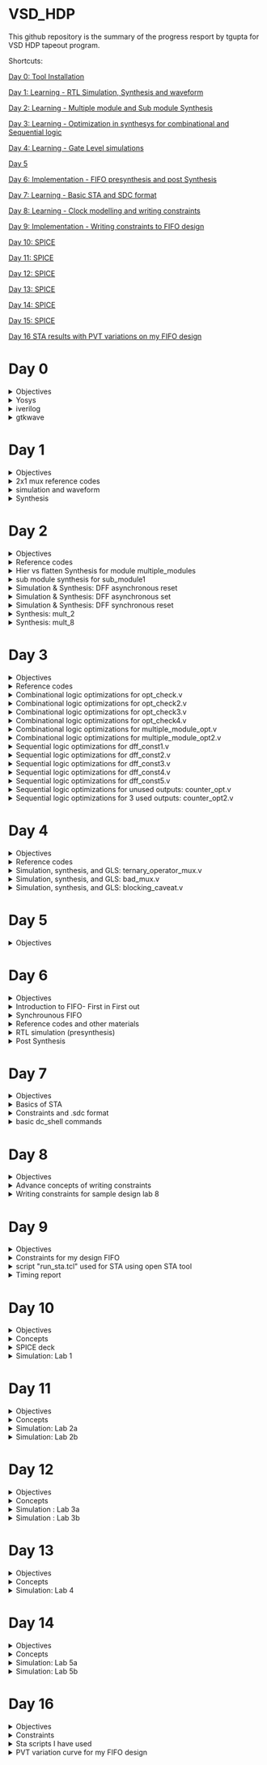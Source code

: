 # VSD_HDP
This github repository is the summary of the progress resport by tgupta for VSD HDP tapeout program. 

Shortcuts:

[Day 0: Tool Installation](#day-0)

[Day 1: Learning - RTL Simulation, Synthesis and waveform](#day-1)

[Day 2: Learning - Multiple module and Sub module Synthesis](#day-2)

[Day 3: Learning - Optimization in synthesys for combinational and Sequential logic](#day-3)

[Day 4: Learning - Gate Level simulations](#day-4)

[Day 5](#day-5)

[Day 6: Implementation - FIFO presynthesis and post Synthesis](#day-6)

[Day 7: Learning - Basic STA and SDC format](#day-7)

[Day 8: Learning - Clock modelling and writing constraints](#day-8)

[Day 9: Implementation - Writing constraints to FIFO design](#day-9)

[Day 10: SPICE](#day-10)

[Day 11: SPICE](#day-11)

[Day 12: SPICE](#day-12)

[Day 13: SPICE](#day-13)

[Day 14: SPICE](#day-14)

[Day 15: SPICE](#day-15)

[Day 16 STA results with PVT variations on my FIFO design](#day-16)

# Day 0

<details>
 <summary> Objectives </summary>
To Install Ubuntu on Oracle VM machine 

To Install Yosys, iverilog, gtkwave tools.

</details>	
	
 <details>
 <summary> Yosys </summary>


 Yosys Installation
 
 Steps followed:
```bash
git clone https://github.com/YosysHQ/yosys.git
cd yosys-master 
sudo apt install make 
sudo apt-get install build-essential clang bison flex \
    libreadline-dev gawk tcl-dev libffi-dev git \
    graphviz xdot pkg-config python3 libboost-system-dev \
    libboost-python-dev libboost-filesystem-dev zlib1g-dev
make 
sudo make install
```
Screenshot after successful installation:

![1_Yosys_install](https://github.com/tgupta10/VSD_HDP/assets/86391769/e069562d-34ba-42c4-9dd9-cbd4d069d518)


Scrrenshot after successful launch:

![2_Yosys_launch](https://github.com/tgupta10/VSD_HDP/assets/86391769/196afcce-1dc3-489d-9287-4b72d1bbea7d)


</details>

 <details>
 <summary> iverilog </summary>


iverilog Installation

 Steps followed:
  ```bash
sudo apt-get install iverilog
 ```
 Screenshot after successful installation:

![3_iverilog_install](https://github.com/tgupta10/VSD_HDP/assets/86391769/d415622c-716d-4c95-873e-87db8c3f7b5a)


 Screenshot after successful launch:
 
![4_iverilog_launch](https://github.com/tgupta10/VSD_HDP/assets/86391769/ab34d6a4-29a8-4925-bf92-47f0700393b3)


</details>
 <details>
 <summary> gtkwave </summary>


 gtkwave installation

 Steps followed:
  ```bash
sudo apt-get install gtkwave
 ```
 Screenshot after successful installation:

![5_gtkwave_install](https://github.com/tgupta10/VSD_HDP/assets/86391769/847cc2d3-8175-43f8-af9b-4b552697b348)



Screenshot after successful launch:

![5_gtkwave_launch](https://github.com/tgupta10/VSD_HDP/assets/86391769/47a227f6-50da-45ee-9d04-403bcf5592ca)


</details>



# Day 1

<details>
 <summary> Objectives </summary>
To simulate RTL of a 2x1 mux. RTL and testbech is provided by VSD. Tool used is iverilog.

To view the waveform of the simulated 2x1 mux. Tool used is gtkwave.

To synthesize the 2x1 mux RTL and then generate synthesized RTL netlist. Tool used is Yosys.

</details>

<details>
 <summary> 2x1 mux reference codes </summary>
The RTL (good_mux.v), its testbench (tb_good_mux.v) and .lib files for 2x1 mux are provided by VSD, also present at https://github.com/kunalg123/sky130RTLDesignAndSynthesisWorkshop.git

</details>

<details>
 <summary> simulation and waveform </summary>
 
 Steps followed to simulate and view the waveforms for 2x1 mux:
	
 ```bash
 iverilog <name verilog: good_mux.v> <name testbench: tb_good_mux.v>
 ./a.out
 gtkwave tb_good_mux.vcd
 ```
	
 Screenshot for waveform in gtkview:
	
![1_good_mux_waveform](https://github.com/tgupta10/VSD_HDP/assets/86391769/6eb9dfb8-27e7-4e09-b44c-fa6c057d2bef)

 </details>

 </details>
<details>
 <summary> Synthesis </summary>
		
Steps followed for Synthesis of 2x1 mux:
		
```bash		
yosys> read_liberty -lib <path to sky130_fd_sc_hd__tt_025C_1v80.lib>
yosys> read_verilog <name of verilog file: multiple_modules.v>
yosys> synth -top <name: sub_module1>
yosys> abc -liberty <path to sky130_fd_sc_hd__tt_025C_1v80.lib>
yosys> show <name: sub_module1>
```
	
Screen shot synthesized 2x1 mux:
		
![3_synthesised_design](https://github.com/tgupta10/VSD_HDP/assets/86391769/3ee15cc1-bee9-4800-9097-c2cdf9e8ecde)

Steps followed to generate synthesized verilog netlist:
 ```bash
 yosys> write_verilog <file_name_netlist.v>
 yosys> write_verilog -noattr <file_name_netlist.v>
 ```
 
 Screenshot of the synthesized netlist:
 
![4_synthesised_netlist](https://github.com/tgupta10/VSD_HDP/assets/86391769/03741a86-6d61-4bbd-a358-8335f8e92607)

 
		
</details>

# Day 2

<details>
 <summary> Objectives </summary>
To synthesize and analyise heirarchical and flatten netlist for module "multiple_modules".

To synthesize sub module "sub_module1" from module "multiple_modules". 

To analyse different coding styles if DFF by simulating and synthesizing.

To analyse special cases of mux2 and mux8 designs by optimizing their synthesis.
</details>
<details>
 <summary> Reference codes </summary>
The RTL for multiple module (multiple_modules.v), the D-flipflop with asynchronous reset (dff_asyncres.v), the D-flipflop with asynchronous set (dff_async_set.v), the D-flipflop with synchronous reset (dff_syncres.v), their respective testbenches (tb_*), mult_2.v and mult_8.v are provided by VSD, also present at:
	
https://github.com/kunalg123/sky130RTLDesignAndSynthesisWorkshop.git
</details>
<details>
 <summary> Hier vs flatten Synthesis for module multiple_modules </summary>

Steps followed for Synthesis of module multiple_modules:
 
```bash		
yosys> read_liberty -lib <path to sky130_fd_sc_hd__tt_025C_1v80.lib>
yosys> read_verilog <name of verilog file: multiple_modules.v>
yosys> synth -top <name: multiple_modules>
yosys> abc -liberty <path to sky130_fd_sc_hd__tt_025C_1v80.lib>
yosys> show <name: multiple_modules>
yosys> write_verilog -noattr <name: multiple_modules_hier.v>
```

Screenshot for hierarchical synthesis of multiple_module:
![1_synthesis_multiple_modules](https://github.com/tgupta10/VSD_HDP/assets/86391769/bb8778f6-4448-42dd-b5e0-111b79a95ab2)
Screenshot of synthesized RTL netlist after hierarchical synthesis of multiple_module:
![2_synthesized_netlist_multiple_modules_hier](https://github.com/tgupta10/VSD_HDP/assets/86391769/3f9cab6f-4609-4f6a-8f25-e9713e713396)

Additional steps used in flattened synthesis of multiple_module:
		
```bash
yosys> flatten
yosys> write_verilog -noattr <name: multiple_modules_flat.v>
```

Screenshot for flattened synthesis of multiple_module:
![3_synthesis_multiple_modules_flat](https://github.com/tgupta10/VSD_HDP/assets/86391769/b1b8995a-e7a2-4f43-9bb5-78da69c3589c)
Screenshot of synthesized RTL netlist after flattened synthesis of multiple_module:
![4_synthesized_netlist_multiple_modules_flat](https://github.com/tgupta10/VSD_HDP/assets/86391769/caae8187-3d27-4abd-8515-930833d877b3)

</details>
<details>
 <summary> sub module synthesis for sub_module1 </summary>

Steps used for sub module synthesis of sub_module1

```bash		
yosys> read_liberty -lib <path to sky130_fd_sc_hd__tt_025C_1v80.lib>
yosys> read_verilog <name of verilog file: multiple_modules.v>
yosys> synth -top <name: sub_module1>
yosys> abc -liberty <path to sky130_fd_sc_hd__tt_025C_1v80.lib>
yosys> show <name: sub_module1>
```

Screenshot for sub module synthesis of sub_module1: 
![5_synthesis_sub_module1](https://github.com/tgupta10/VSD_HDP/assets/86391769/61fa0b0e-c66a-4e8b-a117-6fe01e68c1c2)

</details>
<details>
 <summary> Simulation & Synthesis: DFF asynchronous reset </summary>

Steps used to view dff_asyncres waveform:

```bash	
iverilog <name verilog: dff_asyncres.v> <name testbench: tb_dff_asyncres.v>
./a.out
gtkwave <name vcd file: tb_dff_asyncres.vcd>
```	
Screenshot of waveform for dff_async_reset:
![6_dff_async_reset_wave](https://github.com/tgupta10/VSD_HDP/assets/86391769/84cfb665-2755-4e7a-b7b6-792d157da383)

```bash
yosys> read_liberty -lib <path to sky130_fd_sc_hd__tt_025C_1v80.lib>
yosys> read_verilog <name of verilog file: dff_asyncres.v>
yosys> synth -top <name: dff_asyncres>
yosys> dfflibmap -liberty <path to sky130_fd_sc_hd__tt_025C_1v80.lib>
yosys> abc -liberty <path to sky130_fd_sc_hd__tt_025C_1v80.lib>
yosys> show <name: dff_asyncres>
```

Screenshot of synthesis for dff_async_reset:
![7_dff_async_reset_synth](https://github.com/tgupta10/VSD_HDP/assets/86391769/6a3f95d3-1b75-426a-9772-f7107628099f)

</details>
<details>
 <summary> Simulation & Synthesis: DFF asynchronous set </summary>

```bash	
iverilog <name verilog: dff_async_set.v> <name testbench: tb_dff_async_set.v>
./a.out
gtkwave <name vcd file: tb_dff_async_set.vcd>
```

Screenshot of waveform for dff_async_set:
![8_dff_async_set_wave](https://github.com/tgupta10/VSD_HDP/assets/86391769/3b1c450a-bc14-45d3-b088-28481ab8a095)

```bash
yosys> read_liberty -lib <path to sky130_fd_sc_hd__tt_025C_1v80.lib>
yosys> read_verilog <name of verilog file: dff_async_set.v>
yosys> synth -top <name: dff_async_set>
yosys> dfflibmap -liberty <path to sky130_fd_sc_hd__tt_025C_1v80.lib>
yosys> abc -liberty <path to sky130_fd_sc_hd__tt_025C_1v80.lib>
yosys> show <name: dff_async_set>
```

Screenshot of synthesis for dff_async_set:
![9_dff_async_set_synth](https://github.com/tgupta10/VSD_HDP/assets/86391769/8fed6cbb-6cc6-459c-a2c0-1ce663f4ebc9)

</details>
<details>
 <summary> Simulation & Synthesis: DFF synchronous reset </summary>

```bash	
iverilog <name verilog: dff_syncres.v> <name testbench: tb_dff_syncres.v>
./a.out
gtkwave <name vcd file: tb_dff_syncres.vcd>
```

 Screenshot of waveform for dff_sync_reset:
![10_dff_sync_reset_wave](https://github.com/tgupta10/VSD_HDP/assets/86391769/9ba0b44d-3de7-4ff1-8448-79bdde92144a)

```bash
yosys> read_liberty -lib <path to sky130_fd_sc_hd__tt_025C_1v80.lib>
yosys> read_verilog <name of verilog file: dff_syncres.v>
yosys> synth -top <name: dff_syncres>
yosys> dfflibmap -liberty <path to sky130_fd_sc_hd__tt_025C_1v80.lib>
yosys> abc -liberty <path to sky130_fd_sc_hd__tt_025C_1v80.lib>
yosys> show <name: dff_syncres>
```

Screenshot of synthesis for dff_sync_reset:
![11_dff_sync_reset_synth](https://github.com/tgupta10/VSD_HDP/assets/86391769/fccdf6c4-c34c-4417-9e7e-690e859119c6)

</details>
<details>
 <summary> Synthesis: mult_2 </summary>

```bash
yosys> read_liberty -lib <path to sky130_fd_sc_hd__tt_025C_1v80.lib>
yosys> read_verilog <name of verilog file: mult_2.v>
yosys> synth -top <name: mul2>
yosys> abc -liberty <path to sky130_fd_sc_hd__tt_025C_1v80.lib>
yosys> show <name: mul2>
yosys> write_verilog -noattr <name: mul2_net.v>
```
![12_mul_@_synth](https://github.com/tgupta10/VSD_HDP/assets/86391769/34ea923b-764e-4609-9cf5-99d709b5e244)


</details>
<details>
 <summary> Synthesis: mult_8 </summary>

```bash
yosys> read_liberty -lib <path to sky130_fd_sc_hd__tt_025C_1v80.lib>
yosys> read_verilog <name of verilog file: mult_8.v>
yosys> synth -top <name: mult8>
yosys> abc -liberty <path to sky130_fd_sc_hd__tt_025C_1v80.lib>
yosys> show <name: mult8>
yosys> write_verilog -noattr <name: mult8_net.v>
```

![13_mul_8_synth](https://github.com/tgupta10/VSD_HDP/assets/86391769/c717b20b-9c08-4d00-8d04-bd1d971dd6ea)


</details>

# Day 3

<details>
 <summary> Objectives </summary>

To analyse combinational logic optimization.

To analyse sequential logic optimization. 

To analyse sequential logic optimization for unused outputs. 

To analyse sequential logic optimization for a counter design. 

</details>

<details>
 <summary> Reference codes </summary>

The RTL codes and their testbenches (opt_*, dff_const*, tb_dff_const*, and counter_opt*) are provided by VSD, also present at 

https://github.com/kunalg123/sky130RTLDesignAndSynthesisWorkshop.git

</details>
	
<details>
 <summary> Combinational logic optimizations for opt_check.v </summary>

Steps followed to synthesize design of opt_check.v after optimization:
	
```bash
yosys> read_liberty -lib <path to sky130_fd_sc_hd__tt_025C_1v80.lib>
yosys> read_verilog <name of verilog file: opt_check.v>
yosys> synth -top <name: opt_check>
yosys> opt_clean -purge
yosys> abc -liberty <path to sky130_fd_sc_hd__tt_025C_1v80.lib>
yosys> show
```
	
Snapshot for optimized opt_check.v design:
	
![1_synth_opt_check](https://github.com/tgupta10/VSD_HDP/assets/86391769/6861b27e-a1d0-4df6-a27f-6ab915379b2e)


</details>
	
<details>
 <summary> Combinational logic optimizations for opt_check2.v </summary>

 Steps followed to check waveform of synthesized design of opt_check2.v after optimization:
	
```bash
yosys> read_liberty -lib <path to sky130_fd_sc_hd__tt_025C_1v80.lib>
yosys> read_verilog <name of verilog file: opt_check2.v>
yosys> synth -top <name: opt_check2>
yosys> opt_clean -purge
yosys> abc -liberty <path to sky130_fd_sc_hd__tt_025C_1v80.lib>
yosys> show
```
Snapshot for optimized opt_check2.v design:
	
![2_synth_opt_check2](https://github.com/tgupta10/VSD_HDP/assets/86391769/92d689e3-3c90-4259-84a6-036cab14812e)



</details>
	
<details>
 <summary> Combinational logic optimizations for opt_check3.v </summary>
	
 Steps followed to check waveform of synthesized design of opt_check3.v after optimization:
	
```bash
yosys> read_liberty -lib <path to sky130_fd_sc_hd__tt_025C_1v80.lib>
yosys> read_verilog <name of verilog file: opt_check3.v>
yosys> synth -top <name: opt_check3>
yosys> opt_clean -purge
yosys> abc -liberty <path to sky130_fd_sc_hd__tt_025C_1v80.lib>
yosys> show
```
	
Snapshot for optimized opt_check3.v design:
	
![3_synth_opt_check3](https://github.com/tgupta10/VSD_HDP/assets/86391769/370111ca-fc00-4196-9caa-ee3d276db6ca)



</details>
	
<details>
 <summary> Combinational logic optimizations for opt_check4.v </summary>
	
 Steps followed to check waveform of synthesized design of opt_check4.v after optimization:
	
```bash
yosys> read_liberty -lib <path to sky130_fd_sc_hd__tt_025C_1v80.lib>
yosys> read_verilog <name of verilog file: opt_check4.v>
yosys> synth -top <name: opt_check4>
yosys> opt_clean -purge
yosys> abc -liberty <path to sky130_fd_sc_hd__tt_025C_1v80.lib>
yosys> show
```
	
Snapshot for optimized opt_check4.v design:
	
![4_synth_opt_check4](https://github.com/tgupta10/VSD_HDP/assets/86391769/ad40eafd-9b60-4e0b-944f-34972b4ad8e8)



</details>
		
<details>
 <summary> Combinational logic optimizations for multiple_module_opt.v </summary>
	
Steps followed to check waveform of synthesized design of multiple_module_opt.v after optimization:
	
```bash
yosys> read_liberty -lib <path to sky130_fd_sc_hd__tt_025C_1v80.lib>
yosys> read_verilog <name of verilog file: multiple_module_opt.v>
yosys> synth -top <name: multiple_module_opt>
yosys> flatten 
yosys> opt_clean -purge
yosys> abc -liberty <path to sky130_fd_sc_hd__tt_025C_1v80.lib>
yosys> show
```
	
Snapshot for optimized multiple_module_opt.v design:
 
![5_synth_multiple_module_opt](https://github.com/tgupta10/VSD_HDP/assets/86391769/19f34cab-d7c6-4bec-a939-7be8c6fbbbe3)


</details>
	
<details>
 <summary> Combinational logic optimizations for multiple_module_opt2.v </summary>
	
Steps followed to check waveform of synthesized design of multiple_module_opt2.v after optimization:
	
```bash
yosys> read_liberty -lib <path to sky130_fd_sc_hd__tt_025C_1v80.lib>
yosys> read_verilog <name of verilog file: multiple_module_opt2.v>
yosys> synth -top <name: multiple_module_opt2>
yosys> flatten 
yosys> opt_clean -purge
yosys> abc -liberty <path to sky130_fd_sc_hd__tt_025C_1v80.lib>
yosys> show
```
	
Snapshot for optimized multiple_module_opt2.v design:
	
![6_synth_multiple_module_opt2](https://github.com/tgupta10/VSD_HDP/assets/86391769/fb8b2c82-beab-439d-afba-416943e3ab38)




</details>
	
<details>
 <summary> Sequential logic optimizations for dff_const1.v </summary>
	
Steps followed to check waveform of dff_const1.v
	
```bash
iverilog <name verilog: dff_const1.v> <name testbench: tb_dff_const1.v>
./a.out
gtkwave tb_dff_const1.vdc
```	

Below is the screenshot of the obtained simulation, a we can see even when reset is zero, Q waits for next rising edge of clock:
	
![7_waveform_dff_const1](https://github.com/tgupta10/VSD_HDP/assets/86391769/fb9ef254-a911-4e27-b6d6-edd8f8fd27ad)


	
Steps followed to check waveform of synthesized design of multiple_module_opt2.v after optimization:
	
```bash
yosys> read_liberty -lib <path to sky130_fd_sc_hd__tt_025C_1v80.lib>
yosys> read_verilog <name of verilog file: dff_const1.v>
yosys> synth -top <name: dff_const1>
yosys> dfflibmap -liberty <path to sky130_fd_sc_hd__tt_025C_1v80.lib>
yosys> abc -liberty <path to sky130_fd_sc_hd__tt_025C_1v80.lib>
yosys> show
```
	
Snapshot for optimized dff_const1.v design:
	
![8_synth_dff_const1](https://github.com/tgupta10/VSD_HDP/assets/86391769/38d03b34-7dda-45de-a8aa-9e822318293d)




</details>
	
<details>
 <summary> Sequential logic optimizations for dff_const2.v </summary>
	
Steps followed to check waveform of dff_const1.v
	
```bash
iverilog <name verilog: dff_const2.v> <name testbench: tb_dff_const2.v>
./a.out
gtkwave tb_dff_const2.vdc
```	

Snapshot for optimized dff_const2.v design:
	
![9_waveform_dff_const2](https://github.com/tgupta10/VSD_HDP/assets/86391769/1bb4de4a-1eaf-475d-a7e8-4db568eb1b66)


I used the below commands to view the synthesized design of dff_const2.v with optimizations:
	
```bash
yosys> read_liberty -lib <path to sky130_fd_sc_hd__tt_025C_1v80.lib>
yosys> read_verilog <name of verilog file: dff_const2.v>
yosys> synth -top <name: dff_const2>
yosys> dfflibmap -liberty <path to sky130_fd_sc_hd__tt_025C_1v80.lib>
yosys> abc -liberty <path to sky130_fd_sc_hd__tt_025C_1v80.lib>
yosys> show
```
	
Snapshot for optimized dff_const2.v design:
	
![10_synth_dff_const2](https://github.com/tgupta10/VSD_HDP/assets/86391769/3ac15b3c-2bfc-47c0-83a9-4dfa7017c19a)



</details>

	
<details>
 <summary> Sequential logic optimizations for dff_const3.v </summary>
	
Steps followed to check waveform of dff_const3.v
	
```bash
iverilog <name verilog: dff_const3.v> <name testbench: tb_dff_const3.v>
./a.out
gtkwave tb_dff_const3.vdc
```	

Below is the screenshot of the obtained simulation, as we can see Q does not follow Q1 immediately:
	
![11_waveform_dff_const3](https://github.com/tgupta10/VSD_HDP/assets/86391769/264c7a60-ac4b-4c4d-a23b-8f682a2e0399)


I used the below commands to view the synthesized design of dff_const3.v:
	
```bash
yosys> read_liberty -lib <path to sky130_fd_sc_hd__tt_025C_1v80.lib>
yosys> read_verilog <name of verilog file: dff_const3.v>
yosys> synth -top <name: dff_const3>
yosys> dfflibmap -liberty <path to sky130_fd_sc_hd__tt_025C_1v80.lib>
yosys> abc -liberty <path to sky130_fd_sc_hd__tt_025C_1v80.lib>
yosys> show
```
	
Snapshot for optimized dff_const3.v design:

![12_synth_dff_const3](https://github.com/tgupta10/VSD_HDP/assets/86391769/0bd4a061-ca6a-4fb7-bb55-bc942ea5616f)



</details>
	
<details>
 <summary> Sequential logic optimizations for dff_const4.v </summary>
	
Steps followed to check waveform of dff_const4.v:
	
```bash
iverilog <name verilog: dff_const4.v> <name testbench: tb_dff_const4.v>
./a.out
gtkwave tb_dff_const4.vdc
```	

Below is the screenshot of the obtained simulation, as we can see Q and Q1 are one regardless of clk and reset:

![13_waveform_dff_const4](https://github.com/tgupta10/VSD_HDP/assets/86391769/bba1c44d-f1d9-489a-89a0-5651fa40beb4)

	
I used the below commands to view the synthesized design of dff_const4.v with optimizations:
	
```bash
yosys> read_liberty -lib <path to sky130_fd_sc_hd__tt_025C_1v80.lib>
yosys> read_verilog <name of verilog file: dff_const4.v>
yosys> synth -top <name: dff_const4>
yosys> dfflibmap -liberty <path to sky130_fd_sc_hd__tt_025C_1v80.lib>
yosys> abc -liberty <path to sky130_fd_sc_hd__tt_025C_1v80.lib>
yosys> show
```
	
Snapshot for optimized dff_const4.v design:
	
![14_synth_dff_const4](https://github.com/tgupta10/VSD_HDP/assets/86391769/d5434b75-05e7-4b34-b1ee-41b533580ce6)


</details>
	
<details>
 <summary> Sequential logic optimizations for dff_const5.v </summary>
	
Steps followed to check waveform of dff_const5.v:
	
```bash
iverilog <name verilog: dff_const5.v> <name testbench: tb_dff_const5.v>
./a.out
gtkwave tb_dff_const5.vdc
```	

Below is the screenshot of the obtained simulation, as we can see when reset is zero, Q1 becomes one on the next rising edge of clk, and Q follows Q1 on the next rising edge of clk:

![15_waveform_dff_const5](https://github.com/tgupta10/VSD_HDP/assets/86391769/8b44e444-5d40-4daf-a639-b8a86692d1ca)

	
I used the below commands to view the synthesized design of dff_const5.v with optimizations:
	
```bash
yosys> read_liberty -lib <path to sky130_fd_sc_hd__tt_025C_1v80.lib>
yosys> read_verilog <name of verilog file: dff_const5.v>
yosys> synth -top <name: dff_const5>
yosys> dfflibmap -liberty <path to sky130_fd_sc_hd__tt_025C_1v80.lib>
yosys> abc -liberty <path to sky130_fd_sc_hd__tt_025C_1v80.lib>
yosys> show
```
	
Snapshot for optimized dff_const5.v design:

![16_synth_dff_const5](https://github.com/tgupta10/VSD_HDP/assets/86391769/3b468c06-ae54-43d8-861a-3fd1f0912abb)


</details>
	
<details>
 <summary> Sequential logic optimizations for unused outputs: counter_opt.v </summary>
	
I used the below commands to view the synthesized design of counter_opt.v with optimizations:
	
```bash
yosys> read_liberty -lib <path to sky130_fd_sc_hd__tt_025C_1v80.lib>
yosys> read_verilog <name of verilog file: counter_opt.v>
yosys> synth -top <name: counter_opt>
yosys> dfflibmap -liberty <path to sky130_fd_sc_hd__tt_025C_1v80.lib>
yosys> abc -liberty <path to sky130_fd_sc_hd__tt_025C_1v80.lib>
yosys> show
```
	
Snapshot for optimized counter_opt.v design:
	
![17_synth_counter_opt](https://github.com/tgupta10/VSD_HDP/assets/86391769/9bc2c483-2aa1-4299-9191-25edd82895a7)

	
</details>
	
<details>
 <summary> Sequential logic optimizations for 3 used outputs: counter_opt2.v </summary>
	
I used the below commands to view the synthesized design of counter_opt2.v with optimizations:
	
```bash
yosys> read_liberty -lib <path to sky130_fd_sc_hd__tt_025C_1v80.lib>
yosys> read_verilog <name of verilog file: counter_opt2.v>
yosys> synth -top <name: counter_opt2>
yosys> dfflibmap -liberty <path to sky130_fd_sc_hd__tt_025C_1v80.lib>
yosys> abc -liberty <path to sky130_fd_sc_hd__tt_025C_1v80.lib>
yosys> show
```
	
Snapshot for optimized counter_opt2.v design:
	
![18_synth_counter_opt2](https://github.com/tgupta10/VSD_HDP/assets/86391769/635727af-1f78-4a8c-9677-fb2a862fca85)

	
</details>

# Day 4

<details>
 <summary> Objectives </summary>


To perform RTL simulation, synthesis and GLS simulation for ternary_operator_mux.v. Compare the RTL and Gate level simulation results. 

To perform RTL simulation, synthesis and GLS simulation for bad_mux.v. Compare the RTL and Gate level simulation results. 

To perform RTL simulation, synthesis and GLS simulation for blocking_caveat.v. Compare the RTL and Gate level simulation results. 
	
</details>
	
<details>
 <summary> Reference codes </summary>

	The RTL codes (*_mux.v and blocking_caveat.v) are  are provided by VSD, also present at https://github.com/kunalg123/sky130RTLDesignAndSynthesisWorkshop.git
	
</details>
	
<details>
 <summary> Simulation, synthesis, and GLS: ternary_operator_mux.v </summary>

Steps used to see waveform for ternary_operator_mux.v:
	
```bash
iverilog <name verilog: ternary_operator_mux.v> <name testbench: tb_ternary_operator_mux.v>
./a.out
gtkwave tb_ternary_operator_mux.vdc
```	

Snapshot for simulation run on RTL netlist :

![1_waveform_pre_synth_ternary_operator](https://github.com/tgupta10/VSD_HDP/assets/86391769/171c0e81-a639-488b-99c2-f489ad3e35e5)


Steps followed to run synthesis and write GLS netlist for ternary_operator_mux.v:
	
```bash
yosys> read_liberty -lib <path to sky130_fd_sc_hd__tt_025C_1v80.lib>
yosys> read_verilog <name of verilog file: ternary_operator_mux.v>
yosys> synth -top <name: ternary_operator_mux>
yosys> abc -liberty <path to sky130_fd_sc_hd__tt_025C_1v80.lib>
yosys> write_verilog -noattr <name of netlist: ternary_operator_mux_net.v>
yosys> show
```
	
Snapshot for synthesized design:

![2_synth_ternary_operator](https://github.com/tgupta10/VSD_HDP/assets/86391769/04b1359f-090e-4fba-b718-52ccd423525b)


Snapshot for GLS netlist:
	
![3_GLS_netlist_ternary_operator](https://github.com/tgupta10/VSD_HDP/assets/86391769/1aea8305-5822-4524-ae53-da3db1cd61b7)


steps followed for GLS simulation:
	
```bash
iverilog <path to verilog model: ../mylib/verilog_model/primitives.v> <path to sky130_fd_sc_hd__tt_025C_1v80.lib: ../lib/sky130_fd_sc_hd__tt_025C_1v80.lib> <name netlist: ternary_operator_mux_net.v> <name testbench: tb_ternary_operator_mux.v>
./a.out
gtkwave tb_ternary_operator_mux.vdc
```	
	
Snapshot of simulation run with GLS netlist, it matches with original simulation of RTL netlist:
	
![4_waveform_GLS_ternary_operator](https://github.com/tgupta10/VSD_HDP/assets/86391769/b4499876-b74f-4008-86d9-2139179de598)


	
</details>

<details>
 <summary> Simulation, synthesis, and GLS: bad_mux.v </summary>

Steps followed to run RTL simulation for bad_mux.v:
	
```bash
iverilog <name verilog: bad_mux.v> <name testbench: tb_bad_mux.v>
./a.out
gtkwave tb_bad_mux.vdc
```	

snapshot for RTL simulation waveform :

![5_waveform_pre_synth_bad_mux](https://github.com/tgupta10/VSD_HDP/assets/86391769/ca6bd07f-c24e-4aec-9374-481309dd5ab3)



Steps followed to run synthesis and write GLS netlist for bad_mux.v:
	
```bash
yosys> read_liberty -lib <path to sky130_fd_sc_hd__tt_025C_1v80.lib>
yosys> read_verilog <name of verilog file: bad_mux.v>
yosys> synth -top <name: bad_mux>
yosys> abc -liberty <path to sky130_fd_sc_hd__tt_025C_1v80.lib>
yosys> write_verilog -noattr <name of netlist: bad_mux_net.v>
yosys> show
```
	
Snapshot for synthesised design:

![6_synth_bad_mux](https://github.com/tgupta10/VSD_HDP/assets/86391769/92224f7a-6da6-47a0-8650-e35c8cab0224)


	
Screenshot for GLS netlist:

![7_GLS_netlist_bad_mux](https://github.com/tgupta10/VSD_HDP/assets/86391769/d40ddfd9-dc24-47a1-ac5c-0201ac3fce19)

	
Steps followed to run GLS simulation of bad_mux.v:
	
```bash
iverilog <path to verilog model: ../mylib/verilog_model/primitives.v> <path to sky130_fd_sc_hd__tt_025C_1v80.lib: ../lib/sky130_fd_sc_hd__tt_025C_1v80.lib> <name netlist: bad_mux_net.v> <name testbench: tb_bad_mux.v>
./a.out
gtkwave tb_bad_mux.vdc
```	
	
Snapshot of the wavform from GLS simulation. It clrearly mismatches with RTL simulation:
	
![8_waveform_GLS_bad_mux](https://github.com/tgupta10/VSD_HDP/assets/86391769/1dbb0623-1807-4341-af2d-592c56997fde)

	
</details>

<details>
 <summary> Simulation, synthesis, and GLS: blocking_caveat.v </summary>

Steps folowed to run RTL simulation for blocking_caveat.v:
	
```bash
iverilog <name verilog: blocking_caveat.v> <name testbench: tb_blocking_caveat.v>
./a.out
gtkwave tb_blocking_caveat.vdc
```	

Screenshot for RTL simulation showing incorrect behavior:

![8_waveform_GLS_blocking_caveat](https://github.com/tgupta10/VSD_HDP/assets/86391769/fefc73c3-d83d-4342-a15d-9e22ad65ad3f)


Steps followed to run synthesis and write GLS netlist for blocking_caveat.v:
	
```bash
yosys> read_liberty -lib <path to sky130_fd_sc_hd__tt_025C_1v80.lib>
yosys> read_verilog <name of verilog file: blocking_caveat.v>
yosys> synth -top <name: blocking_caveat>
yosys> abc -liberty <path to sky130_fd_sc_hd__tt_025C_1v80.lib>
yosys> write_verilog -noattr <name of netlist: blocking_caveat_net.v>
yosys> show
```
	
Snapshot for Synthesised design:

![9_waveform_pre_synth_blocking_caveat](https://github.com/tgupta10/VSD_HDP/assets/86391769/cf0ed2cd-0f8c-4562-8ba2-d7daf9ea2aea)

	
Snapshot for GLS netlists:

![11_GLS_netlist_blocking_caveat](https://github.com/tgupta10/VSD_HDP/assets/86391769/7d773524-533a-4a6b-9285-9bf5e580464f)


Steps followed to run GLS simulation blocking_caveat.v:
	
```bash
iverilog <path to verilog model: ../mylib/verilog_model/primitives.v> <path to verilog model: ../mylib/verilog_model/sky130_fd_sc_hd.v> <name netlist: blocking_caveat_net.v> <name testbench: tb_blocking_caveat.v>
./a.out
gtkwave tb_blocking_caveat.vdc
```	
	
Snapshot of the wavform from GLS simulation. It clrearly mismatches with RTL simulation:
	

	
</details>

# Day 5 

<details>
 <summary> Objectives </summary>

Under Process

</details>

# Day 6 
<details>
 <summary> Objectives </summary>
To run and match presynthesis and postsynthesis simulations on my choice of Design. 
I have chosen to implement a FIFO design in RTL. 
</details>

<details>
 <summary> Introduction to FIFO- First in First out </summary>
In this day, almost every digital component works on a clock and it is very common that the sub-systems exchange data for computational and operational needs. An intermediary becomes necessary if:
	
- The data produced and the data consumer operate on different clock frequencies
	- If the data is being produced at a slower speed than the data is being consumed ***(f_write_clk < f_read_clk)*** the data transfer can take place through a single data register followed by asynchronous data synchronization methods (handshake or 2-clock synchronization)
	- If the data is being produced at a higher speed than the data is being consumed ***(f_write_clk > f_read_clk)*** the data transfer needs buffering which can be implemented through an asynchronous FIFO. The depth of the FIFO depends the write and read clock and the maximum data burst length.
- The data producer and the data consumer have a skew between their clocks
	- If the data is being produced at the same speed as the data is being consumed ***(f_write_clk = f_read_clk)*** and there is a skew between the producer and the consumer clock, the data can be transferred through a lock-up latch/register to overcome the skew
- There is a skew between the data production burst and data reception burst
	- If the producer and consumer operate at the same clock but have a large skew between when a burst of data is produced and when the burst of data is consumed. In such scenario, the produced data needs to be buffered and the sequence of transfer needs to be preserved, then a synchronous FIFO can be used. The depth of such FIFO is decided by the maximum burst length


Additional information can be found at [FIFO Architecture, Functions, and Applications](https://www.ti.com/lit/an/scaa042a/scaa042a.pdf)

Additional info on deciding the fifo depth can be found at [Calculation of FIFO Depth](https://hardwaregeeksblog.files.wordpress.com/2016/12/fifodepthcalculationmadeeasy2.pdf)
</details>

<details>
 <summary> Synchrounous FIFO </summary>

The type of FIFOs which have common write and read clock are called synchronous FIFO. Synchronous FIFOs are very common in a processor/controller ICs which work on a common system clock. Since all the sub-systems work on the same system clock they can make use of sync-FIFOs with a possible need for skew handling.

![fifo_sync](https://github.com/tgupta10/VSD_HDP/assets/86391769/0d4800e1-b769-4c3f-a815-643f4b57b4ac)


</details>

<details>
 <summary> Reference codes and other materials </summary>

The original RTL code and the Testbech is used from following github repository:

[https://github.com/sumukhathrey/Verilog_ASIC_Design#contents]

However there are a few modifications done over this code to achieve our goal.

</details>

<details>
 <summary> RTL simulation (presynthesis) </summary>

Steps used to run this simulation: 

```bash
iverilog  <name netlist: FIFO.v> <name testbench: tb_FIFO.v>
./a.out
gtkwave fifo.vcd
```

 The output waveform showing simulation of fifo before synthesis.
 
<img width="1206" alt="waveform_pre_synth" src="https://github.com/tgupta10/VSD_HDP/assets/86391769/748d22f4-98db-43de-9c7d-4f58b3e0ace4">


</details> 

<details>
 <summary> Post Synthesis </summary>

Steps used to run post synthesis

```
yosys> read_liberty -lib <path to sky130_fd_sc_hd__tt_025C_1v80.lib>
yosys> read_verilog FIFO.v
yosys> synth -top FIFO
yosys> dfflibmap -liberty <path to sky130_fd_sc_hd__tt_025C_1v80.lib>
yosys> abc -liberty <path to sky130_fd_sc_hd__tt_025C_1v80.lib>
yosys> opt_clean -purge
yosys> flatten
yosys> write_verilog -noattr fifo_synth.v
```

Steps used to run gate level synthesis

```
iverilog  ../verilog_model/primitives.v ../verilog_model/sky130_fd_sc_hd.v fifo_synth.v tb_synth_FIFO.v
./a.out
gtkwave fifo_synth.vcd

```

The output waveform showing simulation of fifo after synthesis.

<img width="1210" alt="waveform_post_synth" src="https://github.com/tgupta10/VSD_HDP/assets/86391769/c5f51a5a-2411-41df-9157-5a6aa3b27192">

</details>

# Day 7 
<details>
 <summary> Objectives </summary>
To Learn basics of STA.

To understand constraints and .sdc format 

To learn basic dc_shell commands.
	
</details>

<details>
 <summary> Basics of STA </summary>
	
</details>

<details>
 <summary> Constraints and .sdc format </summary>
	
</details>

<details>
 <summary> basic dc_shell commands </summary>
	
</details>

# Day 8 
<details>
 <summary> Objectives </summary>

To Learn Advance concepts of writing constraints.

To learn writing constraints for sample designs.

</details>

<details>
 <summary> Advance concepts of writing constraints </summary>

</details>

<details>
 <summary> Writing constraints for sample design lab 8  </summary>

</details>

# Day 9 
<details>
 <summary> Objectives </summary>

To write constraints for my design FIFO.v .

We will use open STA for running the timing analysis on the constraints file we have developed. 

</details>

<details>
 <summary> Constraints for my design FIFO </summary>

Following are the constraints we have written to our FIFO design. 

```
create_clock -name myclk -period 10 [get_ports clk] 
set_clock_latency -source 1 [get_clocks myclk]
set_clock_latency 2 [get_clocks myclk]
set_clock_uncertainty 0.6 [get_clocks myclk]
set_clock_uncertainty 0.1 [get_clocks myclk]

set_input_transition -max 0.4 [get_ports rst]
set_input_transition -min 0.2 [get_ports rst]

set_input_transition -max 0.4 [get_ports ren]
set_input_transition -min 0.2 [get_ports ren]

set_input_transition -max 0.4 [get_ports wen]
set_input_transition -min 0.2 [get_ports wen]

set_input_transition -max 0.4 [get_ports din]
set_input_transition -min 0.2 [get_ports din]

set_input_delay -max 3 -clock  myclk [get_ports rst]
set_input_delay -min 1 -clock  myclk [get_ports rst]

set_input_delay -max 3 -clock  myclk [get_ports ren]
set_input_delay -min 1 -clock  myclk [get_ports ren]

set_input_delay -max 3 -clock  myclk [get_ports wen]
set_input_delay -min 1 -clock  myclk [get_ports wen]

set_input_delay -max 3 -clock  myclk [get_ports din]
set_input_delay -min 1 -clock  myclk [get_ports din]

set_output_delay -max 3 -clock myclk [get_ports dout]
set_output_delay -min 1 -clock myclk [get_ports dout]

set_load -max 0.2  [get_ports dout]
set_load -min 0.05 [get_ports dout]

```

</details>

<details>
 <summary> script "run_sta.tcl" used for STA using open STA tool </summary>

Following are the contents for run_sta.tcl

```
read_liberty sky130_fd_sc_hd__tt_025C_1v80.lib

#read_verilog FIFO.v
read_verilog fifo_synth.v

#link_design fifo
link_design fifo_synth

read_sdc fifo_design.sdc

report_checks -fields {nets cap slew input_pins} -digits {5} > timing.rpt

```

</details>

<details>
 <summary> Timing report </summary>

Following is the snapshot for final timing report.

<img width="1202" alt="timing_report" src="https://github.com/tgupta10/VSD_HDP/assets/86391769/fccf29f3-afa7-4b15-98ef-3a0b62b90114">


</details>

# Day 10 
<details>
 <summary> Objectives </summary>
	
TO study MOS charactersitcs like Ids vs Vds. 
	
</details>

<details>
 <summary> Concepts </summary>

</details>

<details>
 <summary> SPICE deck  </summary>

Following are contents of our SPICE deck used in simulation.


```plaintext
.LIB "<name: xxx>.mod" CMOS_MODELS
R<name> <1st node> <second node> <value>
M<name> <drain> <gate> <source> <bulk> <name in tech file> w=<value> L=<value>
V<name> <1st node> <second node> <value>
C<name> <1st node> <second node> <value>
```

```plaintext
.lib cmos_models
.Model <name that should match in netlist> NMOS (TOX = .. VTH0 = .. U0 = .. GAMMA1 = ..)
.Model <name that should match in netlist> PMOS (TOX = .. VTH0 = .. U0 = .. GAMMA1 = ..)
.endl
```

```plaintext
.<mode: dc> <voltage node to sweep: Vin> <start value: 0> <end value: 2.5> <steps: 0.1> <voltage node to sweep: Vdd> <start value: 0> <end value: 2.5> <steps: 2.5>
```


ngspice commands used.

```plaintext
ngspice <spice file name>
plot -<name node>
```

</details>

<details>
 <summary> Simulation: Lab 1  </summary>
<img width="1198" alt="1_ids_vs_vgs" src="https://github.com/tgupta10/VSD_HDP/assets/86391769/d3a9da6e-37b2-4b21-8736-b92525905f79">

</details>


# Day 11 
<details>
 <summary> Objectives </summary>
To deep dive further into MOS charactersctics. 
	
To study velocity saturation in shot channel MOS devices. 
	
</details>

<details>
 <summary> Concepts </summary>

</details>

<details>
 <summary> Simulation: Lab 2a  </summary>

Following are the ngspice sommands used to see results:

```plaintext
ngspice <name: day2_nfet_idvds_L015_W039.spice>
plot -<name: vdd#branch>
```
<img width="864" alt="1_lab2a" src="https://github.com/tgupta10/VSD_HDP/assets/86391769/b38e0490-1e84-4324-aa19-a9fd32b495a6">


</details>

<details>
 <summary> Simulation: Lab 2b  </summary>

Following are the ngspice sommands used to see results:
	
```plaintext
ngspice <name: day2_nfet_idvgs_L015_W039.spice>
plot -<name: vdd#branch>
```

<img width="795" alt="1_lab2b" src="https://github.com/tgupta10/VSD_HDP/assets/86391769/a168ed1d-2bb8-4d76-bbdd-853301096e84">


</details>

# Day 12 
<details>
 <summary> Objectives </summary>
To study VTC curve in CMOS. 
	
To see transient response of time varying input. 
	
</details>

<details>
 <summary> Concepts </summary>

</details>

<details>
 <summary> Simulation : Lab 3a  </summary>

ngspice commands used:

 ```plaintext
ngspice <name: day3_inv_vtc_Wp084_Wn036.spice>
plot <name: out> vs <name: in>
```

<img width="822" alt="1_lab3a" src="https://github.com/tgupta10/VSD_HDP/assets/86391769/1a666e1b-d44d-4b7c-b415-eced5264f35d">


</details>

<details>
 <summary> Simulation : Lab 3b  </summary>

 ngspice commands used:

<img width="826" alt="2_lab3b" src="https://github.com/tgupta10/VSD_HDP/assets/86391769/f05e957b-bb27-4d96-86ec-baca470a86a8">


</details>

# Day 13 
<details>
 <summary> Objectives </summary>

To study Noise Margin in a CMOS device.

</details>

<details>
 <summary> Concepts </summary>

</details>

<details>
 <summary> Simulation: Lab 4  </summary>

ngspice command used to plot the results: 

```plaintext
ngspice <name: day4_inv_noisemargin_wp1_wn036.spice>
plot <name: out> vs <name: in>
```

<img width="803" alt="1_lab4" src="https://github.com/tgupta10/VSD_HDP/assets/86391769/ea6d292f-8fa8-4017-80db-53c86d23df10">


</details>

# Day 14 
<details>
 <summary> Objectives </summary>
	
Here we are going to learn CMOS charactersitcs : Supply Variation , Device Variation like process variation and gate oxide variation and its effects 
	
</details>

<details>
 <summary> Concepts </summary>

</details>

<details>
 <summary> Simulation: Lab 5a  </summary>

ngspice command used to plot the results: 

```plaintext
ngspice <name: day5_inv_supplyvariation_Wp1_Wn036.spice>
```

<img width="1279" alt="1_lab5a" src="https://github.com/tgupta10/VSD_HDP/assets/86391769/dc63a7b4-72c1-4b02-98a0-a60f7a354269">


</details>

<details>
 <summary> Simulation: Lab 5b  </summary>
	
ngspice command used to plot the results: 

```plaintext
ngspice <name: day5_inv_devicevariation_wp7_wn042.spice>
plot <name: out> vs <name: in>
```

<img width="798" alt="2_lab5b" src="https://github.com/tgupta10/VSD_HDP/assets/86391769/90646c57-698d-4be2-a4af-a9b25682b64d">


</details>

# Day 16 
<details>
 <summary> Objectives </summary>

To perform post-synthesys STA on my design using different ss (slow slow),ff (fast fast),tt (typical typical) PVT corners. 

To reported the WNS (Worst Negative Slack), TNS (Total Negative Slack = sum of the negative slack paths), and WHS (Worst Hold Slack) values. 

The skywater tt, ss and ff corners are found in https://github.com/Geetima2021/vsdpcvrd.git
 
</details>

<details>
 <summary> Constraints </summary>

 ```plaintext


```

</details>

<details>
 <summary> Sta scripts I have used  </summary>

Uploaded in "STA" directory.

```plaintext


```


</details>

<details>
 <summary> PVT variation curve for my FIFO design  </summary>

 <img width="270" alt="Table_WNS_WHS_TNS" src="https://github.com/tgupta10/VSD_HDP/assets/86391769/a9d01006-70e3-48cc-9675-1bf28e486d30">
<img width="701" alt="PVT_variation_graph" src="https://github.com/tgupta10/VSD_HDP/assets/86391769/71538823-53f0-49cc-8251-b05434c8ffc1">


</details>
